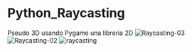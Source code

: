 # Python_Raycasting
Pseudo 3D usando Pygame una libreria 2D
![Raycasting-03](https://github.com/Andreius-14/Python_Raycasting/assets/55065774/dc38fd86-3292-47c0-ab50-904c07045dcf)
![Raycasting-02](https://github.com/Andreius-14/Python_Raycasting/assets/55065774/205f280c-1abf-42fc-9ca6-ceefec3476a8)
![raycasting](https://github.com/Andreius-14/Python_Raycasting/assets/55065774/7262d3b9-2e5b-4758-bf8d-1c9d4aaafc0b)
